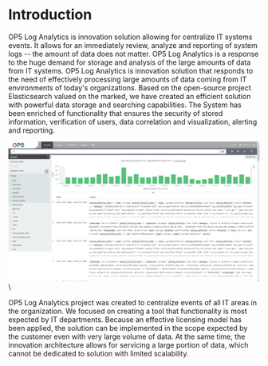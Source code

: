 Introduction
============

OP5 Log Analytics is innovation solution allowing for centralize IT
systems events. It allows for an immediately review, analyze and
reporting of system logs -- the amount of data does not matter. OP5
Log Analytics is a response to the huge demand for storage and
analysis of the large amounts of data from IT systems. OP5 Log
Analytics is innovation solution that responds to the need of
effectively processing large amounts of data coming from IT
environments of today's organizations. Based on the open-source
project Elasticsearch valued on the marked, we have created an
efficient solution with powerful data storage and searching
capabilities. The System has been enriched of functionality that
ensures the security of stored information, verification of users,
data correlation and visualization, alerting and reporting.

![](media/media/image2.png) \

OP5 Log Analytics project was created to centralize events of all IT
areas in the organization. We focused on creating a tool that
functionality is most expected by IT departments. Because an effective
licensing model has been applied, the solution can be implemented in
the scope expected by the customer even with very large volume of
data. At the same time, the innovation architecture allows for
servicing a large portion of data, which cannot be dedicated to
solution with limited scalability.

